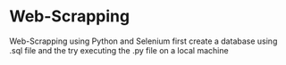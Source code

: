 # Web-Scrapping
Web-Scrapping using Python and Selenium
first create a database using .sql file and the try executing the .py file on a local machine
